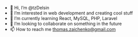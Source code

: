 - 👋 Hi, I’m @tzDelsin
- 👀 I’m interested in web development and creating cool stuff
- 🌱 I’m currently learning React, MySQL, PHP, Laravel
- 💞️ I’m looking to collaborate on something in the future
- 📫 How to reach me thomas.zaichenko@gmail.com

<!---
tzDelsin/tzDelsin is a ✨ special ✨ repository because its `README.md` (this file) appears on your GitHub profile.
You can click the Preview link to take a look at your changes.
--->
